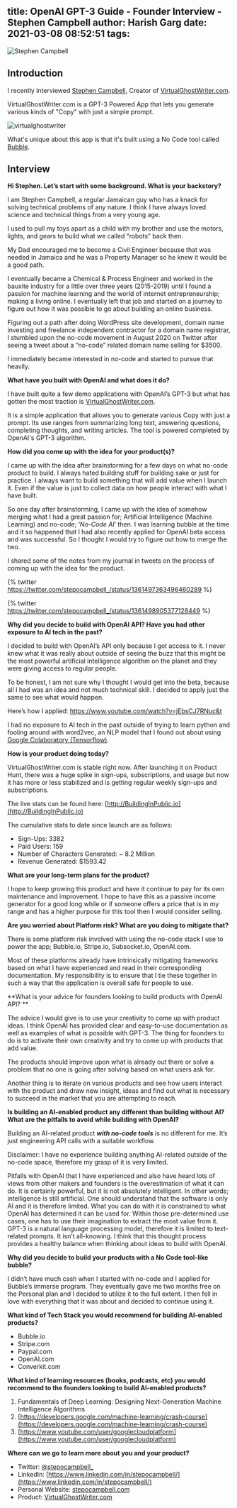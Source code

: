 title: OpenAI GPT-3 Guide - Founder Interview - Stephen Campbell
author: Harish Garg
date: 2021-03-08 08:52:51
tags:
---
![Stephen Campbell](/images/openai-guide-founder-interview-stephen-campbell.png)
## Introduction
I recently interviewed [Stephen Campbell](https://twitter.com/stepocampbell_), Creator of [VirtualGhostWriter.com](https://virtualghostwriter.com/). 

VirtualGhostWriter.com is a GPT-3 Powered App that lets you generate various kinds of "Copy" with just a simple prompt. 

![virtualghostwriter](/images/virtualghostwriter.png)

What's unique about this app is that it's built using a No Code tool called [Bubble](https://bubble.io/). 



## Interview

**Hi Stephen. Let’s start with some background. What is your backstory?**

I am Stephen Campbell, a regular Jamaican guy who has a knack for solving technical problems of any nature. I think I have always loved science and technical things from a very young age. 

I used to pull my toys apart as a child with my brother and use the motors, lights, and gears to build what we called “robots” back then. 

My Dad encouraged me to become a Civil Engineer because that was needed in Jamaica and he was a Property Manager so he knew it would be a good path. 

I eventually became a Chemical & Process Engineer and worked in the bauxite industry for a little over three years (2015-2019) until I found a passion for machine learning and the world of internet entrepreneurship; making a living online. I eventually left that job and started on a journey to figure out how it was possible to go about building an online business. 

Figuring out a path after doing WordPress site development, domain name investing and freelance independent contractor for a domain name registrar, I stumbled upon the no-code movement in August 2020 on Twitter after seeing a tweet about a “no-code” related domain name selling for $3500.

I immediately became interested in no-code and started to pursue that heavily.

**What have you built with OpenAI and what does it do?**

I have built quite a few demo applications with OpenAI’s GPT-3 but what has gotten the most traction is [VirtualGhostWriter.com](https://virtualghostwriter.com/). 

It is a simple application that allows you to generate various Copy with just a prompt. Its use ranges from summarizing long text, answering questions, completing thoughts, and writing articles. The tool is powered completed by OpenAI's GPT-3 algorithm.

**How did you come up with the idea for your product(s)?**

I came up with the idea after brainstorming for a few days on what no-code product to build. I always hated building stuff for building sake or just for practice. I always want to build something that will add value when I launch it. Even if the value is just to collect data on how people interact with what I have built. 

So one day after brainstorming, I came up with the idea of somehow merging what I had a great passion for; Artificial Intelligence (Machine Learning) and no-code; ‘_No-Code AI_’ then. I was learning bubble at the time and it so happened that I had also recently applied for OpenAI beta access and was successful. So I thought I would try to figure out how to merge the two.

I shared some of the notes from my journal in tweets on the process of coming up with the idea for the product.

{% twitter https://twitter.com/stepocampbell_/status/1361497363496460289 %}

{% twitter https://twitter.com/stepocampbell_/status/1361498905377128449 %}

**Why did you decide to build with OpenAI API? Have you had other exposure to AI tech in the past?**

I decided to build with OpenAI’s API only because I got access to it. I never knew what it was really about outside of seeing the buzz that this might be the most powerful artificial intelligence algorithm on the planet and they were giving access to regular people.

To be honest, I am not sure why I thought I would get into the beta, because all I had was an idea and not much technical skill. I decided to apply just the same to see what would happen.

Here’s how I applied: https://www.youtube.com/watch?v=jEbsCJ7RNuc&t

I had no exposure to AI tech in the past outside of trying to learn python and fooling around with word2vec, an NLP model that I found out about using [Google Colaboratory (Tensorflow)](https://www.tensorflow.org/).

**How is your product doing today?**

VirtualGhostWriter.com is stable right now. After launching it on Product Hunt, there was a huge spike in sign-ups, subscriptions, and usage but now it has more or less stabilized and is getting regular weekly sign-ups and subscriptions.

The live stats can be found here: [http://BuildingInPublic.io](http://BuildingInPublic.io)

The cumulative stats to date since launch are as follows:

*   Sign-Ups: 3382
*   Paid Users: 159
*   Number of Characters Generated: ~ 8.2 Million
*   Revenue Generated: $1593.42

**What are your long-term plans for the product?**

I hope to keep growing this product and have it continue to pay for its own maintenance and improvement. I hope to have this as a passive income generator for a good long while or if someone offers a price that is in my range and has a higher purpose for this tool then I would consider selling.

**Are you worried about Platform risk? What are you doing to mitigate that?**

There is some platform risk involved with using the no-code stack I use to power the app; Bubble.io, Stripe.io, Subsocket.io, OpenAI.com.

Most of these platforms already have intrinsically mitigating frameworks based on what I have experienced and read in their corresponding documentation. My responsibility is to ensure that I tie these together in such a way that the application is overall safe for people to use.

**What is your advice for founders looking to build products with OpenAI API? **

The advice I would give is to use your creativity to come up with product ideas. I think OpenAI has provided clear and easy-to-use documentation as well as examples of what is possible with GPT-3. The thing for founders to do is to activate their own creativity and try to come up with products that add value. 

The products should improve upon what is already out there or solve a problem that no one is going after solving based on what users ask for.

Another thing is to iterate on various products and see how users interact with the product and draw new insight, ideas and find out what is necessary to succeed in the market that you are attempting to reach.

**Is building an AI-enabled product any different than building without AI? What are the pitfalls to avoid while building with OpenAI?**

Building an AI-related product **_with no-code tools_** is no different for me. It’s just engineering API calls with a suitable workflow. 

Disclaimer: I have no experience building anything AI-related outside of the no-code space, therefore my grasp of it is very limited. 

Pitfalls with OpenAI that I have experienced and also have heard lots of views from other makers and founders is the overestimation of what it can do. It is certainly powerful, but it is not absolutely intelligent. In other words; intelligence is still artificial. One should understand that the software is only AI and it is therefore limited. What you can do with it is constrained to what OpenAI has determined it can be used for. Within those pre-determined use cases, one has to use their imagination to extract the most value from it. GPT-3 is a natural language processing model, therefore it is limited to text-related prompts. It isn’t all-knowing. I think that this thought process provides a healthy balance when thinking about ideas to build with OpenAI.

**Why did you decide to build your products with a No Code tool-like bubble?**

I didn’t have much cash when I started with no-code and I applied for Bubble’s immerse program. They eventually gave me two months free on the Personal plan and I decided to utilize it to the full extent. I then fell in love with everything that it was about and decided to continue using it.

**What kind of Tech Stack you would recommend for building AI-enabled products?**

* Bubble.io
* Stripe.com
* Paypal.com
* OpenAI.com
* Converkit.com

**What kind of learning resources (books, podcasts, etc) you would recommend to the founders looking to build AI-enabled products?**



1. Fundamentals of Deep Learning: Designing Next-Generation Machine Intelligence Algorithms
2. [https://developers.google.com/machine-learning/crash-course](https://developers.google.com/machine-learning/crash-course)
3. [https://www.youtube.com/user/googlecloudplatform](https://www.youtube.com/user/googlecloudplatform)

**Where can we go to learn more about you and your product?**

* Twitter: [@stepocampbell_](https://twitter.com/stepocampbell_)
* LinkedIn: [https://www.linkedin.com/in/stepocampbell/](https://www.linkedin.com/in/stepocampbell/)
* Personal Website: [stepocampbell.com](https://stepocampbell.com/)
* Product: [VirtualGhostWriter.com](https://virtualghostwriter.com/)